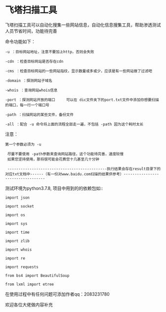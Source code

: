 # 飞塔扫描工具
飞塔扫描工具可以自动化搜集一些网站信息，自动化信息搜集工具，帮助渗透测试人员节省时间，功能待完善

命令功能如下：

	-u ：目标网站地址，注意不要加上http，否则会失败
	
	-cdn ：检查目标网站是否存在cdn
	
	-cms ：检查目标网站的一些网站指纹，显示数量或多或少，应该是有一些网站做了过滤吧
	
	-domain ：探测网站子域名
	
	-whois ：查询网站whois信息
	
	-port ：探测网站开放的端口     可以在 dic文件夹下的port.txt文件中添加你想要扫描的端口，每一行一个端口号
	
	-path ：扫描网站的某些文件，备份文件
	
	-all ：配合 -u 命令将上面的流程全部走一遍，不包括 -path 因为这个耗时太长
	
	
	
注意： 
	
	第一个参数必须为 -u
	
	 尽量不要使用 -path参数来查询网站路径，这个功能待完善，速度较慢
     如果您坚持使用，那将很可能会花费您十几甚至几十分钟
	 
	 ---------------------------------------------执行结果会存在result目录下的对应txt文档中------（有一份对www.baidu.com扫描的结果供参考）----------------------------------
	 
   测试环境为python3.7.8,
   项目中用到的的依赖包如::
   
    import json
    
    import socket
    
    import os
    
    import sys
    
    import time
    
    import zlib
    
    import whois
    
    import re
    
    import requests
    
    from bs4 import BeautifulSoup
    
    from lxml import etree
	 
	 
在使用过程中有任何问题可添加作者qq：2083231780

欢迎各位大佬做内容补充
	 
	 
	 

